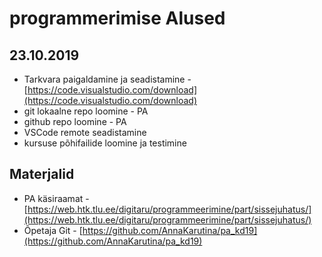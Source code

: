 # programmerimise Alused
## 23.10.2019
* Tarkvara paigaldamine ja seadistamine - [https://code.visualstudio.com/download](https://code.visualstudio.com/download)
* git lokaalne repo loomine - PA
* github repo loomine - PA
* VSCode remote seadistamine
* kursuse põhifailide loomine ja testimine
## Materjalid
* PA käsiraamat - [https://web.htk.tlu.ee/digitaru/programmeerimine/part/sissejuhatus/](https://web.htk.tlu.ee/digitaru/programmeerimine/part/sissejuhatus/)
* Õpetaja Git - [https://github.com/AnnaKarutina/pa_kd19](https://github.com/AnnaKarutina/pa_kd19)